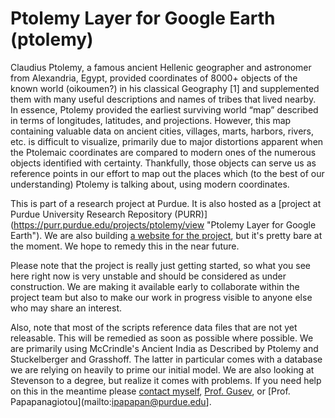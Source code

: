 Ptolemy Layer for Google Earth (ptolemy)
========================================

Claudius Ptolemy, a famous ancient Hellenic geographer and astronomer
from Alexandria, Egypt, provided coordinates of 8000+ objects of the
known world (oikoumen?) in his classical Geography [1] and
supplemented them with many useful descriptions and names of tribes
that lived nearby.  In essence, Ptolemy provided the earliest
surviving world “map” described in terms of longitudes, latitudes, and
projections. However, this map containing valuable data on ancient
cities, villages, marts, harbors, rivers, etc. is difficult to
visualize, primarily due to major distortions apparent when the
Ptolemaic coordinates are compared to modern ones of the numerous
objects identified with certainty. Thankfully, those objects can serve
us as reference points in our effort to map out the places which (to
the best of our understanding) Ptolemy is talking about, using modern
coordinates.

This is part of a research project at Purdue. It is also hosted as a
[project at Purdue University Research Repository (PURR)]
(https://purr.purdue.edu/projects/ptolemy/view 
"Ptolemy Layer for Google Earth"). We are also building [a website
for the project](http://www.claudiusptolemy.org/), but it's pretty bare 
at the moment. We hope to remedy this in the near future.

Please note that the project is really just getting started, so what you
see here right now is very unstable and should be considered as under
construction. We are making it available early to collaborate within the
project team but also to make our work in progress visible to anyone else
who may share an interest.

Also, note that most of the scripts reference data files that are not 
yet releasable. This will be remedied as soon as possible where possible.
We are primarily using McCrindle's Ancient India as Described by Ptolemy
and Stuckelberger and Grasshoff. The latter in particular comes with a 
database we are relying on heavily to prime our initial model. We are also
looking at Stevenson to a degree, but realize it comes with problems. If 
you need help on this in the meantime please
[contact myself](mailto:dcabshir@indiana.edu),
[Prof. Gusev](mailto:dgusev@purdue.edu), or
[Prof. Papapanagiotou](mailto:ipapapan@purdue.edu].

